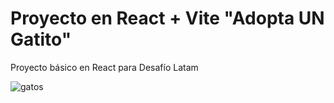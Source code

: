 # Proyecto en React + Vite "Adopta UN Gatito"


Proyecto básico en React para Desafío Latam

![gatos](https://github.com/BalwantSight/Adopta-un-Gatito-React/assets/103304256/ff97701e-e010-4992-85fd-aac7a8638458)

